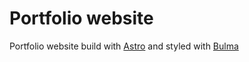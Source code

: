 # Portfolio website

Portfolio website build with [Astro](https://astro.build/) and styled with [Bulma](https://bulma.io/)
